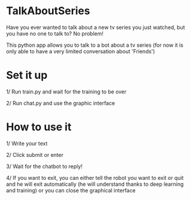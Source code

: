 # TalkAboutSeries

Have you ever wanted to talk about a new tv series you just watched, but you have no one to talk to? No problem!

This python app allows you to talk to a bot about a tv series (for now it is only able to have a very limited conversation about 'Friends')

# Set it up

1/ Run train.py and wait for the training to be over

2/ Run chat.py and use the graphic interface 

# How to use it

1/ Write your text 

2/ Click submit or enter 

3/ Wait for the chatbot to reply!

4/ If you want to exit, you can either tell the robot you want to exit or quit and he will exit automatically (he will understand thanks to deep learning and training) or you can close the graphical interface
